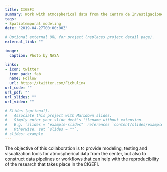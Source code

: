 ```yaml
---
title: CIGEFI
summary: Work with atmospherical data from the Centro de Investigaciones Geofísicas.
tags:
- Spatiotemporal modeling
date: "2019-04-27T00:00:00Z"

# Optional external URL for project (replaces project detail page).
external_link: ""

image:
  caption: Photo by NASA

links:
- icon: twitter
  icon_pack: fab
  name: Follow
  url: https://twitter.com/Fichulina
url_code: ""
url_pdf: ""
url_slides: ""
url_video: ""

# Slides (optional).
#   Associate this project with Markdown slides.
#   Simply enter your slide deck's filename without extension.
#   E.g. `slides = "example-slides"` references `content/slides/example-slides.md`.
#   Otherwise, set `slides = ""`.
# slides: example
---
```


The objective of this collaboration is to provide modeling, testing and visualization tools for atmospherical data from the center, but also to construct data pipelines or workflows that can help with the reproducibility of the research that takes place in the CIGEFI.
